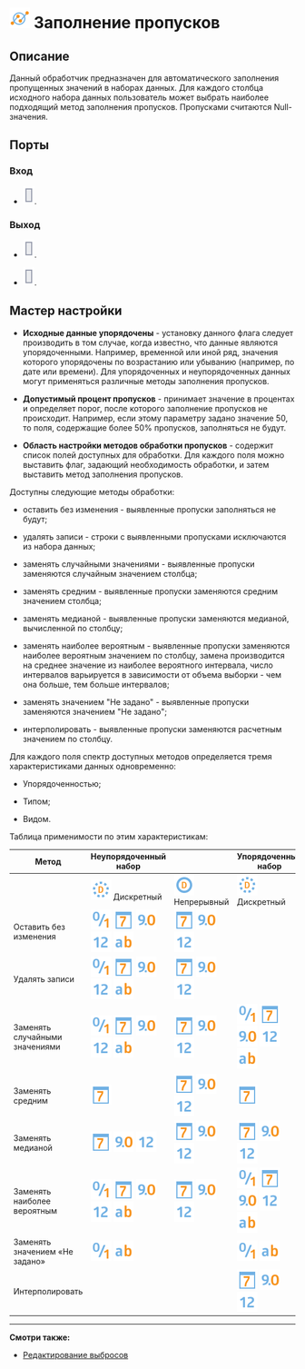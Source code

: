 # ![ ](../../media/app/icons/component_18/component_default-33.svg) Заполнение пропусков

## Описание

Данный обработчик предназначен для автоматического заполнения пропущенных значений в наборах данных.
Для каждого столбца исходного набора данных пользователь может выбрать наиболее подходящий метод заполнения пропусков. Пропусками считаются Null-значения.

## Порты

### Вход

* ![](../../media/app/icons/ports/output_table_inactive.svg).

### Выход

* ![](../../media/app/icons/ports/output_table_inactive.svg).

* ![](../../media/app/icons/ports/output_table_inactive.svg).

## Мастер настройки

* **Исходные данные упорядочены** - установку данного флага следует производить в том случае, когда известно, что данные являются упорядоченными. Например, временной или иной ряд, значения которого упорядочены по возрастанию или убыванию (например, по дате или времени). Для упорядоченных и неупорядоченных данных могут применяться различные методы заполнения пропусков.

* **Допустимый процент пропусков** - принимает значение в процентах и определяет порог, после которого заполнение пропусков не происходит. Например, если этому параметру задано значение 50, то поля, содержащие более 50% пропусков, заполняться не будут.

* **Область настройки методов обработки пропусков** - содержит список полей доступных для обработки. Для каждого поля можно выставить флаг, задающий необходимость обработки, и затем выставить метод заполнения пропусков.

Доступны следующие методы обработки:

* оставить без изменения - выявленные пропуски заполняться не будут;

* удалять записи - строки с выявленными пропусками исключаются из набора данных;

* заменять случайными значениями - выявленные пропуски заменяются случайным значением столбца;

* заменять средним - выявленные пропуски заменяются средним значением столбца;

* заменять медианой - выявленные пропуски заменяются медианой, вычисленной по столбцу;

* заменять наиболее вероятным - выявленные пропуски заменяются наиболее вероятным значением по столбцу, замена производится на среднее значение из наиболее вероятного интервала, число интервалов варьируется в зависимости от объема выборки - чем она больше, тем больше интервалов;

* заменять значением "Не задано" - выявленные пропуски заменяются значением "Не задано";

* интерполировать - выявленные пропуски заменяются расчетным значением по столбцу.

Для каждого поля спектр доступных методов определяется тремя характеристиками данных одновременно:

* Упорядоченностью;

* Типом;

* Видом.

Таблица применимости по этим характеристикам:

 | Метод | Неупорядоченный набор | | Упорядоченный набор | |
 | ---- | ---- | --- | --- | --- |
 | |![](../../media/app/icons/datatype_18/datatype_default-09.svg) Дискретный | ![](../../media/app/icons/datatype_18/datatype_default-08.svg) Непрерывный | ![](../../media/app/icons/datatype_18/datatype_default-09.svg) Дискретный | ![](../../media/app/icons/datatype_18/datatype_default-08.svg) Непрерывный |
 | Оставить без изменения | ![](../../media/app/icons/datatype_18/datatype_default-04.svg) ![](../../media/app/icons/datatype_18/datatype_default-05.svg) ![](../../media/app/icons/datatype_18/datatype_default-03.svg) ![](../../media/app/icons/datatype_18/datatype_default-02.svg) ![](../../media/app/icons/datatype_18/datatype_default-01.svg) | ![](../../media/app/icons/datatype_18/datatype_default-05.svg) ![](../../media/app/icons/datatype_18/datatype_default-03.svg) ![](../../media/app/icons/datatype_18/datatype_default-02.svg) | | |
 | Удалять записи | ![](../../media/app/icons/datatype_18/datatype_default-04.svg) ![](../../media/app/icons/datatype_18/datatype_default-05.svg) ![](../../media/app/icons/datatype_18/datatype_default-03.svg) ![](../../media/app/icons/datatype_18/datatype_default-02.svg) ![](../../media/app/icons/datatype_18/datatype_default-01.svg) | ![](../../media/app/icons/datatype_18/datatype_default-05.svg) ![](../../media/app/icons/datatype_18/datatype_default-03.svg) ![](../../media/app/icons/datatype_18/datatype_default-02.svg) | | |
 | Заменять случайными значениями | ![](../../media/app/icons/datatype_18/datatype_default-04.svg) ![](../../media/app/icons/datatype_18/datatype_default-05.svg) ![](../../media/app/icons/datatype_18/datatype_default-03.svg) ![](../../media/app/icons/datatype_18/datatype_default-02.svg) ![](../../media/app/icons/datatype_18/datatype_default-01.svg) | ![](../../media/app/icons/datatype_18/datatype_default-05.svg) ![](../../media/app/icons/datatype_18/datatype_default-03.svg) ![](../../media/app/icons/datatype_18/datatype_default-02.svg) | ![](../../media/app/icons/datatype_18/datatype_default-04.svg) ![](../../media/app/icons/datatype_18/datatype_default-05.svg) ![](../../media/app/icons/datatype_18/datatype_default-03.svg) ![](../../media/app/icons/datatype_18/datatype_default-02.svg) ![](../../media/app/icons/datatype_18/datatype_default-01.svg) | ![](../../media/app/icons/datatype_18/datatype_default-05.svg) ![](../../media/app/icons/datatype_18/datatype_default-03.svg) ![](../../media/app/icons/datatype_18/datatype_default-02.svg) |
 | Заменять средним | ![](../../media/app/icons/datatype_18/datatype_default-05.svg) | ![](../../media/app/icons/datatype_18/datatype_default-05.svg) ![](../../media/app/icons/datatype_18/datatype_default-03.svg) ![](../../media/app/icons/datatype_18/datatype_default-02.svg) | ![](../../media/app/icons/datatype_18/datatype_default-05.svg) | ![](../../media/app/icons/datatype_18/datatype_default-05.svg) ![](../../media/app/icons/datatype_18/datatype_default-03.svg) ![](../../media/app/icons/datatype_18/datatype_default-02.svg) |
 | Заменять медианой | ![](../../media/app/icons/datatype_18/datatype_default-05.svg) ![](../../media/app/icons/datatype_18/datatype_default-03.svg) ![](../../media/app/icons/datatype_18/datatype_default-02.svg) | ![](../../media/app/icons/datatype_18/datatype_default-05.svg) ![](../../media/app/icons/datatype_18/datatype_default-03.svg) ![](../../media/app/icons/datatype_18/datatype_default-02.svg) | ![](../../media/app/icons/datatype_18/datatype_default-05.svg) ![](../../media/app/icons/datatype_18/datatype_default-03.svg) ![](../../media/app/icons/datatype_18/datatype_default-02.svg) | ![](../../media/app/icons/datatype_18/datatype_default-05.svg) ![](../../media/app/icons/datatype_18/datatype_default-03.svg) ![](../../media/app/icons/datatype_18/datatype_default-02.svg) |
 | Заменять наиболее вероятным | ![](../../media/app/icons/datatype_18/datatype_default-04.svg) ![](../../media/app/icons/datatype_18/datatype_default-05.svg) ![](../../media/app/icons/datatype_18/datatype_default-03.svg) ![](../../media/app/icons/datatype_18/datatype_default-02.svg) ![](../../media/app/icons/datatype_18/datatype_default-01.svg) | ![](../../media/app/icons/datatype_18/datatype_default-05.svg) ![](../../media/app/icons/datatype_18/datatype_default-03.svg) ![](../../media/app/icons/datatype_18/datatype_default-02.svg) | ![](../../media/app/icons/datatype_18/datatype_default-04.svg) ![](../../media/app/icons/datatype_18/datatype_default-05.svg) ![](../../media/app/icons/datatype_18/datatype_default-03.svg) ![](../../media/app/icons/datatype_18/datatype_default-02.svg) ![](../../media/app/icons/datatype_18/datatype_default-01.svg) | ![](../../media/app/icons/datatype_18/datatype_default-05.svg) ![](../../media/app/icons/datatype_18/datatype_default-03.svg) ![](../../media/app/icons/datatype_18/datatype_default-02.svg) |
 | Заменять значением «Не задано» | ![](../../media/app/icons/datatype_18/datatype_default-04.svg) ![](../../media/app/icons/datatype_18/datatype_default-01.svg) | | ![](../../media/app/icons/datatype_18/datatype_default-04.svg) ![](../../media/app/icons/datatype_18/datatype_default-01.svg) | |
 | Интерполировать | | | ![](../../media/app/icons/datatype_18/datatype_default-05.svg) ![](../../media/app/icons/datatype_18/datatype_default-03.svg) ![](../../media/app/icons/datatype_18/datatype_default-02.svg) | ![](../../media/app/icons/datatype_18/datatype_default-05.svg) ![](../../media/app/icons/datatype_18/datatype_default-03.svg) ![](../../media/app/icons/datatype_18/datatype_default-02.svg) |

----

**Смотри также:**

* [Редактирование выбросов](../../processors/preprocessing/editing_of_emissions.md)
